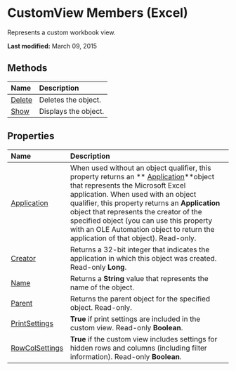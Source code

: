 
# CustomView Members (Excel)
Represents a custom workbook view.

 **Last modified:** March 09, 2015


## Methods



|**Name**|**Description**|
|:-----|:-----|
| [Delete](bcfdea3b-0d7e-8dd2-230a-d318f638945e.md)|Deletes the object.|
| [Show](822d77c1-e7ab-2bd9-bec5-a7921f80f706.md)|Displays the object.|

## Properties



|**Name**|**Description**|
|:-----|:-----|
| [Application](f4064b52-0629-60ca-162f-d6206373c08a.md)|When used without an object qualifier, this property returns an  ** [Application](19b73597-5cf9-4f56-8227-b5211f657f6f.md)**object that represents the Microsoft Excel application. When used with an object qualifier, this property returns an  **Application** object that represents the creator of the specified object (you can use this property with an OLE Automation object to return the application of that object). Read-only.|
| [Creator](cc98f447-aa59-e2ed-c516-558d877ef791.md)|Returns a 32-bit integer that indicates the application in which this object was created. Read-only  **Long**.|
| [Name](0ba0f790-3f08-7a8c-23ee-acf265f5f8af.md)|Returns a  **String** value that represents the name of the object.|
| [Parent](6851dc99-ef6f-e002-9e67-97bcafd5f2c0.md)|Returns the parent object for the specified object. Read-only.|
| [PrintSettings](6ad51940-134c-f522-42f3-3d94da2ac21c.md)| **True** if print settings are included in the custom view. Read-only **Boolean**.|
| [RowColSettings](66e946bf-2f72-b7f4-a3fc-dd1ace044ec8.md)| **True** if the custom view includes settings for hidden rows and columns (including filter information). Read-only **Boolean**.|
